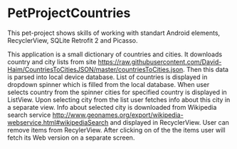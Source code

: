 # PetProjectCountries

This pet-project shows skills of working with standart Android elements, RecyclerView, SQLite Retrofit 2 and Picasso.

This application is a small dictionary of countries and cities. It downloads country and city lists from site https://raw.githubusercontent.com/David-Haim/CountriesToCitiesJSON/master/countriesToCities.json. Then this data is parsed into local device database. List of countries is displayed in dropdown spinner which is filled from the local database. When user selects country from the spinner cities for specified country is displayed in ListView. Upon selecting city from the list user fetches info about this city in a separate view. Info about selected city is downloaded from Wikipedia search service http://www.geonames.org/export/wikipedia-webservice.html#wikipediaSearch and displayed in RecyclerView. User can remove items from RecylerView. After clicking on of the the items user will fetch its Web version on a separate screen.
